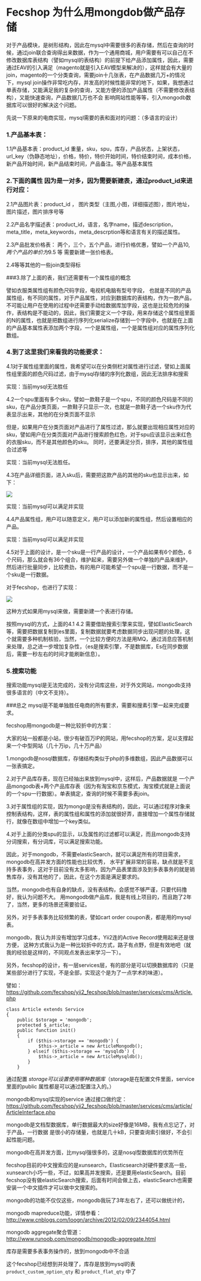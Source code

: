 Fecshop 为什么用mongdob做产品存储
=================================



对于产品模块，是树形结构，因此在mysql中需要很多的表存储，然后在查询的时候，通过join联合查询得出来数据，作为一个通用商城，用户需要有可以自己在不修改数据库表结构（譬如mysql的表结构）的前提下给产品添加属性，因此，需要通过EAV的引入满足（magento就是引入EAV模型来解决的），这样就会有大量的join，magento的一个分类查询，需要join十几张表，在产品数据几万+的情况下，mysql join操作非常吃内存，并发高的时候性能非常的地下，如果，我想通过单表存储，又能满足我的复杂的查询，又能方便的添加产品属性（不需要修改表结构），又能快速查询，产品数据几万也不会 影响网站性能等等，引入mongodb数据库可以很好的解决这个问题。


先说一下原来的电商实现，mysql需要的表和面对的问题：（多语言的设计）
 
### 1.产品基本表：

1.1产品基本表：product_id 重量，sku，spu，库存，产品状态，上架状态，url_key（伪静态地址），价格，特价，特价开始时间，特价结束时间，成本价格，新产品开始时间，新产品结束时间，产品备注。等产品基本属性

### 2.下面的属性 因为是一对多，因为需要新建表，通过product_id来进行对应：

2.1产品图片表：product_id ， 图片类型（主图,小图，详细描述图），图片地址，图片描述，图片排序号等

2.2产品名字描述表：product_id，语言，名字name，描述description，meta_title，meta_keywords，meta_descrption等和语言有关的描述属性。

2.3产品批发价格表： 两个，三个，五个产品，进行价格优惠，譬如一个产品$10,两个产品的单价为$9.5 等
需要新建一张价格表。

2.4等等其他的一些join类型得标

###3.除了上面的表，我们还需要有一个属性组的概念

譬如衣服类属性组有颜色尺码字段，电视机电脑有型号字段，
也就是不同的产品属性组，有不同的属性，对于产品属性，对应到数据库的表结构，作为一款产品，不可能让用户在使用的过程中还需要手动给数据库加字段，这也是比较危险的操作，表结构是不能动的，因此，我们需要定义一个字段，用来存储这个属性组里面的N的属性，也就是把数组进行序列化serialize存储到一个字段中，也就是在上面的产品基本属性表添加两个字段，一个是属性组，一个是属性组对应的属性序列化数组。

### 4.到了这里我们来看我的功能要求：

4.1对于属性组里面的属性，我希望可以在分类侧栏对属性进行过滤，譬如上面属性组里面的颜色尺码过滤，由于mysql存储的序列化数组，因此无法排序和搜索


实现：当前mysql无法胜任

4.2一个spu里面有多个sku，譬如一款鞋子是一个spu，不同的颜色尺码是不同的sku，在产品分类页面，一款鞋子只显示一次，也就是一款鞋子选一个sku作为代表显示出来，其他的在分类页面不显示

但是，如果用户在分类页面对产品进行了属性过滤，那么就要出现相应属性对应的sku，譬如用户在分类页面对产品进行搜索颜色红色，对于spu应该显示出来红色的衣服sku，而不是其他颜色的sku。
同时，还要满足分页，排序，其他的属性组合过滤等

实现：当前mysql无法胜任。

4.3在产品详细页面，进入sku后，需要把这款产品的其他的sku也显示出来，如下：

![](https://ooo.0o0.ooo/2017/06/24/594df9940b8c2.png)


实现：当前mysql可以满足并实现

4.4产品属性组，用户可以随意定义，用户可以添加新的属性组，然后设置相应的产品。

实现：当前mysql可以满足并实现

4.5对于上面的设计，是一个sku是一行产品的设计，一个产品如果有6个颜色，6个尺码，那么就会有36个组合，维护起来，需要另外做一个单独的产品来维护，然后进行批量同步，比较费劲，有的用户可能希望一个spu是一行数据，而不是一个sku是一行数据。

对于fecshop，也进行了实现：

![](https://ooo.0o0.ooo/2017/06/24/594dfad02808a.png)

这种方式如果用mysql来做，需要新建一个表进行存储。

按照mysql的方式，上面的4.1 4.2 需要借助搜索引擎来实现，譬如ElasticSearch等，需要把数据复制到es里面，复制数据就要考虑数据同步出现问题的处理，这个就需要多种机制核验，当然，一个比较方便的方法是用MQ，通过消息应答机制来处理，总之进一步增加复杂性，（es是搜索引擎，不是数据库，Es在同步数据后，需要一秒左右的时间才能刷新信息）。

### 5.搜索功能

搜索功能mysql是无法完成的，没有分词库这些，对于外文网站，mongodb支持很多语言的（中文不支持）。

###总之
mysql是不能单独胜任电商的所有要求，需要和搜素引擎一起来完成要求。

fecshop用mongodb是一种比较折中的方案：

大家的站一般都是小站，很少有破百万IP的网站，用fecshop的方案，足以支撑起来一个中型网站（几十万ip，几十万产品）

1.mongodb是nosql数据库，存储结构类似于php的多维数组，因此产品数据可以一张表搞定。

2.对于产品库存表，现在已经抽出来放到mysql中，这样后，产品数据就是  一个产品mongodb表+两个产品库存表（因为有淘宝和京东模式，淘宝模式就是上面说的一个spu一行数据）。单表搞定，查询的时候不需要多表join。

3.对于属性组的实现，因为mongo是没有表结构的，因此，可以通过程序对象来控制表结构，这样，表的属性组和属性的添加就很好弄，直接增加一个属性存储就行，就像在数组中增加一个key类似。

4.对于上面的分类spu的显示，以及属性的过滤都可以满足，而且mongodb支持分词搜索，有分词库，可以满足搜索功能。

因此，对于mongodb，不需要elasticSearch，就可以满足所有的项目需求，mongodb在高并发方面的性能也比较优秀，
水平扩展非常的容易，缺点就是不支持多表事务，这对于目前没有太多影响，因为产品表里面涉及到多表事务的就是销售库存，没有其他的了，因此，在这个方面是满足要求的。

当然，mongodb也有自身的缺点，没有表结构，会感觉不够严谨，只要代码撸好，我认为问题不大。
用mongodb做产品库，我是有线上项目的，而且跑了2年了，当然，更多的场景还需要验证。



另外，对于多表事务比较频繁的表，譬如cart order coupon表，都是用的mysql表。

mongodb，我认为并没有增加学习成本，Yii2连的Active Record使用起来还是很方便，
这种方式我认为是一种比较折中的方式，路子有点野，但是有效地吧（就我的经验是这样的，不同观点发表出来学习一下）。

另外，fecshop的设计，有一层services层，有的部分是可以切换数据库的（只是某些部分进行了实现，不是全部，实现这个是为了一点学术的味道）。

譬如：https://github.com/fecshop/yii2_fecshop/blob/master/services/cms/Article.php

```
class Article extends Service
{
    public $storage = 'mongodb';
    protected $_article;
    public function init()
    {
        if ($this->storage == 'mongodb') {
            $this->_article = new ArticleMongodb();
        } elseif ($this->storage == 'mysqldb') {
            $this->_article = new ArticleMysqldb();
        }
    }
```

通过配置 $storage 可以设置使用哪种数据库（$storage是在配置文件里面，service里面的public 属性都是可以通过配置注入的。）

mongodb和mysql实现的service 通过接口做约定：https://github.com/fecshop/yii2_fecshop/blob/master/services/cms/article/ArticleInterface.php



mongodb是文档型数据库，单行数据最大的size好像是16MB，我有点忘记了，对于产品，一行数据
是很小的存储量，也就是几十kB，只要查询索引做好，不会引起性能问题。

mongodb在高并发方面，比mysql强很多的，这是nosql型数据库的优势所在

fecshop目前的中文搜索应的是xunsearch，Elasticsearch对硬件要求高一些，xunsearch小巧一些，不过，如果高并发搜索，还是要用elasticSearch。目前fecshop没有做elasticSearch搜索，后面有时间会做上去，elasticSearch也需要安装一个中文插件才可以做中文搜索的。

mongodb的功能不仅仅这些，mongodb我玩了3年左右了，还可以做统计的，

mongodb mapreduce功能，详情参看：http://www.cnblogs.com/loogn/archive/2012/02/09/2344054.html

mongodb aggregate聚合管道：http://www.runoob.com/mongodb/mongodb-aggregate.html



库存是需要多表事务操作的，放到mongodb中不合适

这个fecshop已经想到并处理了，库存是放到mysql的表 `product_custom_option_qty` 和 `product_flat_qty` 中了
